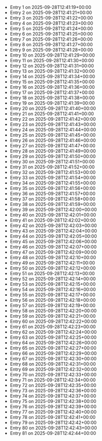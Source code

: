 - Entry 1 on 2025-09-28T12:41:19+00:00
- Entry 2 on 2025-09-28T12:41:21+00:00
- Entry 3 on 2025-09-28T12:41:22+00:00
- Entry 4 on 2025-09-28T12:41:23+00:00
- Entry 5 on 2025-09-28T12:41:24+00:00
- Entry 6 on 2025-09-28T12:41:25+00:00
- Entry 7 on 2025-09-28T12:41:26+00:00
- Entry 8 on 2025-09-28T12:41:27+00:00
- Entry 9 on 2025-09-28T12:41:28+00:00
- Entry 10 on 2025-09-28T12:41:29+00:00
- Entry 11 on 2025-09-28T12:41:30+00:00
- Entry 12 on 2025-09-28T12:41:31+00:00
- Entry 13 on 2025-09-28T12:41:32+00:00
- Entry 14 on 2025-09-28T12:41:34+00:00
- Entry 15 on 2025-09-28T12:41:35+00:00
- Entry 16 on 2025-09-28T12:41:36+00:00
- Entry 17 on 2025-09-28T12:41:37+00:00
- Entry 18 on 2025-09-28T12:41:38+00:00
- Entry 19 on 2025-09-28T12:41:39+00:00
- Entry 20 on 2025-09-28T12:41:40+00:00
- Entry 21 on 2025-09-28T12:41:41+00:00
- Entry 22 on 2025-09-28T12:41:42+00:00
- Entry 23 on 2025-09-28T12:41:43+00:00
- Entry 24 on 2025-09-28T12:41:44+00:00
- Entry 25 on 2025-09-28T12:41:45+00:00
- Entry 26 on 2025-09-28T12:41:46+00:00
- Entry 27 on 2025-09-28T12:41:47+00:00
- Entry 28 on 2025-09-28T12:41:49+00:00
- Entry 29 on 2025-09-28T12:41:50+00:00
- Entry 30 on 2025-09-28T12:41:51+00:00
- Entry 31 on 2025-09-28T12:41:52+00:00
- Entry 32 on 2025-09-28T12:41:53+00:00
- Entry 33 on 2025-09-28T12:41:54+00:00
- Entry 34 on 2025-09-28T12:41:55+00:00
- Entry 35 on 2025-09-28T12:41:56+00:00
- Entry 36 on 2025-09-28T12:41:57+00:00
- Entry 37 on 2025-09-28T12:41:58+00:00
- Entry 38 on 2025-09-28T12:41:59+00:00
- Entry 39 on 2025-09-28T12:42:00+00:00
- Entry 40 on 2025-09-28T12:42:01+00:00
- Entry 41 on 2025-09-28T12:42:02+00:00
- Entry 42 on 2025-09-28T12:42:03+00:00
- Entry 43 on 2025-09-28T12:42:04+00:00
- Entry 44 on 2025-09-28T12:42:05+00:00
- Entry 45 on 2025-09-28T12:42:06+00:00
- Entry 46 on 2025-09-28T12:42:07+00:00
- Entry 47 on 2025-09-28T12:42:09+00:00
- Entry 48 on 2025-09-28T12:42:10+00:00
- Entry 49 on 2025-09-28T12:42:11+00:00
- Entry 50 on 2025-09-28T12:42:12+00:00
- Entry 51 on 2025-09-28T12:42:13+00:00
- Entry 52 on 2025-09-28T12:42:14+00:00
- Entry 53 on 2025-09-28T12:42:15+00:00
- Entry 54 on 2025-09-28T12:42:16+00:00
- Entry 55 on 2025-09-28T12:42:17+00:00
- Entry 56 on 2025-09-28T12:42:18+00:00
- Entry 57 on 2025-09-28T12:42:19+00:00
- Entry 58 on 2025-09-28T12:42:20+00:00
- Entry 59 on 2025-09-28T12:42:21+00:00
- Entry 60 on 2025-09-28T12:42:22+00:00
- Entry 61 on 2025-09-28T12:42:23+00:00
- Entry 62 on 2025-09-28T12:42:24+00:00
- Entry 63 on 2025-09-28T12:42:25+00:00
- Entry 64 on 2025-09-28T12:42:26+00:00
- Entry 65 on 2025-09-28T12:42:27+00:00
- Entry 66 on 2025-09-28T12:42:29+00:00
- Entry 67 on 2025-09-28T12:42:30+00:00
- Entry 68 on 2025-09-28T12:42:31+00:00
- Entry 69 on 2025-09-28T12:42:32+00:00
- Entry 70 on 2025-09-28T12:42:33+00:00
- Entry 71 on 2025-09-28T12:42:34+00:00
- Entry 72 on 2025-09-28T12:42:35+00:00
- Entry 73 on 2025-09-28T12:42:36+00:00
- Entry 74 on 2025-09-28T12:42:37+00:00
- Entry 75 on 2025-09-28T12:42:38+00:00
- Entry 76 on 2025-09-28T12:42:39+00:00
- Entry 77 on 2025-09-28T12:42:40+00:00
- Entry 78 on 2025-09-28T12:42:41+00:00
- Entry 79 on 2025-09-28T12:42:42+00:00
- Entry 80 on 2025-09-28T12:42:43+00:00
- Entry 81 on 2025-09-28T12:42:44+00:00
